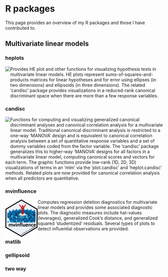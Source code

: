 R packages
================

This page provides an overview of my R packages and those I have
contributed to.

## Multivariate linear models

### heplots

[<img src='https://raw.githubusercontent.com/friendly/heplots/master/man/figures/logo.png' height='120' align='left' style="padding:'20px'">](https://github.com/friendly/heplots)

Provides HE plot and other functions for visualizing hypothesis tests in
multivariate linear models. HE plots represent
sums-of-squares-and-products matrices for linear hypotheses and for
error using ellipses (in two dimensions) and ellipsoids (in three
dimensions). The related ‘candisc’ package provides visualizations in a
reduced-rank canonical discriminant space when there are more than a few
response variables.

### candisc

[<img src='https://raw.githubusercontent.com/friendly/candisc/master/candisc-logo.png' height='120' align='left' style="padding:'20px'">](https://github.com/friendly/candisc)

Functions for computing and visualizing generalized canonical
discriminant analyses and canonical correlation analysis for a
multivariate linear model. Traditional canonical discriminant analysis
is restricted to a one-way ‘MANOVA’ design and is equivalent to
canonical correlation analysis between a set of quantitative response
variables and a set of dummy variables coded from the factor variable.
The ‘candisc’ package generalizes this to higher-way ‘MANOVA’ designs
for all factors in a multivariate linear model, computing canonical
scores and vectors for each term. The graphic functions provide low-rank
(1D, 2D, 3D) visualizations of terms in an ‘mlm’ via the ‘plot.candisc’
and ‘heplot.candisc’ methods. Related plots are now provided for
canonical correlation analysis when all predictors are quantitative.

### mvinfluence

[<img src='https://raw.githubusercontent.com/friendly/mvinfluence/master/man/figures/logo.png' height='120' align='left' style="padding:'20px'">](https://github.com/friendly/mvinfluence)

Computes regression deletion diagnostics for multivariate linear models
and provides some associated diagnostic plots. The diagnostic measures
include hat-values (leverages), generalized Cook’s distance, and
generalized squared ‘studentized’ residuals. Several types of plots to
detect influential observations are provided.

### matlib

### gellipsoid

### two way
